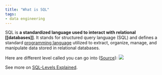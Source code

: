 ```yaml
---
title: "What is SQL"
tags:
- data engineering
---
```

SQL is **a standardized language used to interact with relational [[databases]]**. It stands for structured query language (SQL) and defines a standard [programming language](term/programming%20languages.md) utilized to extract, organize, manage, and manipulate data stored in relational databases.

Here are different level called you can go into ([Source](https://twitter.com/largedatabank/status/1559651463919452161)):
![](images/Pasted%20image%2020220901182014.png)

See more on [SQL-Levels Explained](https://github.com/airbytehq/SQL-Levels-Explained).